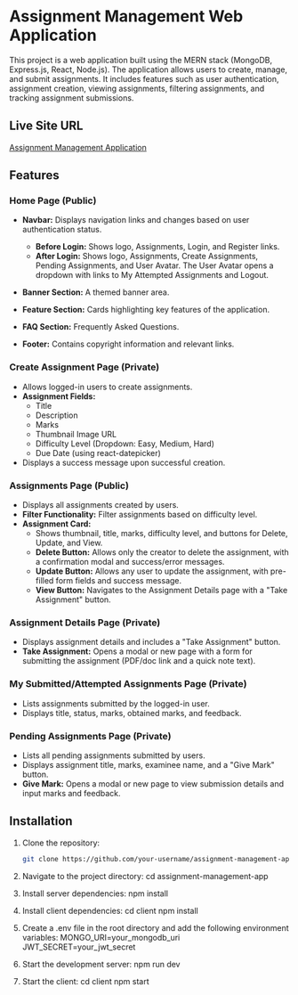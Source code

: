 # Assignment Management Web Application

This project is a web application built using the MERN stack (MongoDB, Express.js, React, Node.js). The application allows users to create, manage, and submit assignments. It includes features such as user authentication, assignment creation, viewing assignments, filtering assignments, and tracking assignment submissions.

## Live Site URL

[Assignment Management Application](https://assignment-11-401bc.web.app/)

## Features

### Home Page (Public)

- **Navbar:** Displays navigation links and changes based on user authentication status.
  - **Before Login:** Shows logo, Assignments, Login, and Register links.
  - **After Login:** Shows logo, Assignments, Create Assignments, Pending Assignments, and User Avatar. The User Avatar opens a dropdown with links to My Attempted Assignments and Logout.
  
- **Banner Section:** A themed banner area.

- **Feature Section:** Cards highlighting key features of the application.

- **FAQ Section:** Frequently Asked Questions.

- **Footer:** Contains copyright information and relevant links.

### Create Assignment Page (Private)

- Allows logged-in users to create assignments.
- **Assignment Fields:** 
  - Title
  - Description
  - Marks
  - Thumbnail Image URL
  - Difficulty Level (Dropdown: Easy, Medium, Hard)
  - Due Date (using react-datepicker)
- Displays a success message upon successful creation.

### Assignments Page (Public)

- Displays all assignments created by users.
- **Filter Functionality:** Filter assignments based on difficulty level.
- **Assignment Card:** 
  - Shows thumbnail, title, marks, difficulty level, and buttons for Delete, Update, and View.
  - **Delete Button:** Allows only the creator to delete the assignment, with a confirmation modal and success/error messages.
  - **Update Button:** Allows any user to update the assignment, with pre-filled form fields and success message.
  - **View Button:** Navigates to the Assignment Details page with a "Take Assignment" button.

### Assignment Details Page (Private)

- Displays assignment details and includes a "Take Assignment" button.
- **Take Assignment:** Opens a modal or new page with a form for submitting the assignment (PDF/doc link and a quick note text).

### My Submitted/Attempted Assignments Page (Private)

- Lists assignments submitted by the logged-in user.
- Displays title, status, marks, obtained marks, and feedback.

### Pending Assignments Page (Private)

- Lists all pending assignments submitted by users.
- Displays assignment title, marks, examinee name, and a "Give Mark" button.
- **Give Mark:** Opens a modal or new page to view submission details and input marks and feedback.

## Installation

1. Clone the repository:
   ```bash
   git clone https://github.com/your-username/assignment-management-app.git

2. Navigate to the project directory:
       cd assignment-management-app

3. Install server dependencies:
       npm install
4. Install client dependencies:
        cd client
        npm install
5. Create a .env file in the root directory and add the following environment variables:
          MONGO_URI=your_mongodb_uri
         JWT_SECRET=your_jwt_secret
6. Start the development server:
       npm run dev
7. Start the client:
      cd client
      npm start
     
     
